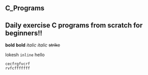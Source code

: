 ## C_Programs
## Daily exercise C programs from scratch for beginners!! 
**bold**
__bold__
*italic*
_italic_
~~strike~~

lokesh `inline` hello
```mjfdlejcnhnricyfjkdmdjcn
cecfrgfvcrf
rvfcfffffff
```
